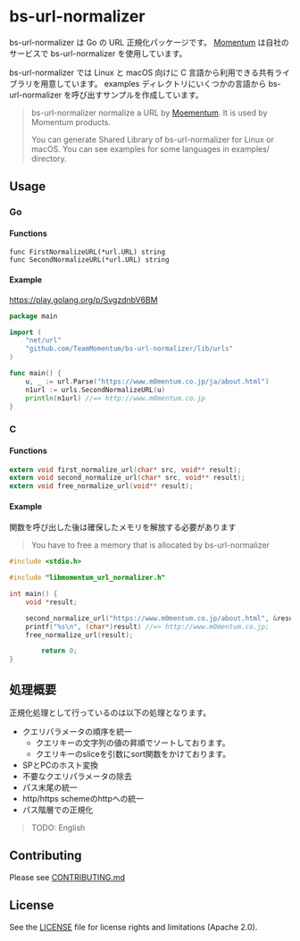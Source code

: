 # bs-url-normalizer

bs-url-normalizer は Go の URL 正規化パッケージです。
[Momentum](https://www.m0mentum.co.jp) は自社のサービスで bs-url-normalizer を使用しています。

bs-url-normalizer では Linux と macOS 向けに C 言語から利用できる共有ライブラリを用意しています。 examples ディレクトリにいくつかの言語から bs-url-normalizer を呼び出すサンプルを作成しています。

> bs-url-normalizer normalize a URL by [Moementum](https://www.m0mentum.co.jp). It is used by Momentum products.
>
> You can generate Shared Library of bs-url-normalizer for Linux or macOS. You can see examples for some languages in examples/ directory.


## Usage

### Go

#### Functions

```
func FirstNormalizeURL(*url.URL) string
func SecondNormalizeURL(*url.URL) string
```

#### Example

https://play.golang.org/p/SvgzdnbV6BM

```go
package main

import (
	"net/url"
	"github.com/TeamMomentum/bs-url-normalizer/lib/urls"
)

func main() {
	u, _ := url.Parse("https://www.m0mentum.co.jp/ja/about.html")
	n1url := urls.SecondNormalizeURL(u)
	println(n1url) //=> http://www.m0mentum.co.jp
}
```


### C

#### Functions

```c
extern void first_normalize_url(char* src, void** result);
extern void second_normalize_url(char* src, void** result);
extern void free_normalize_url(void** result);
```

#### Example

関数を呼び出した後は確保したメモリを解放する必要があります

> You have to free a memory that is allocated by bs-url-normalizer

```c
#include <stdio.h>

#include "libmomentum_url_normalizer.h"

int main() {
	void *result;

	second_normalize_url("https://www.m0mentum.co.jp/about.html", &result);
	printf("%s\n", (char*)result) //=> http://www.m0mentum.co.jp;
	free_normalize_url(result);

        return 0;
}
```


## 処理概要

正規化処理として行っているのは以下の処理となります。

* クエリパラメータの順序を統一
    * クエリキーの文字列の値の昇順でソートしております。
    * クエリキーのsliceを引数にsort関数をかけております。
* SPとPCのホスト変換
* 不要なクエリパラメータの除去
* パス末尾の統一
* http/https schemeのhttpへの統一
* パス階層での正規化

> TODO: English

## Contributing

Please see [CONTRIBUTING.md](CONTRIBUTING.md)

## License

See the [LICENSE](LICENSE.md) file for license rights and limitations (Apache 2.0).
